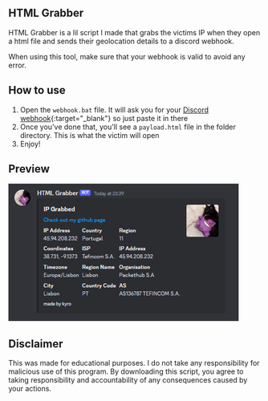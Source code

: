 ## HTML Grabber
HTML Grabber is a lil script I made that grabs the victims IP when they open a html file and sends their geolocation details to a discord webhook.

When using this tool, make sure that your webhook is valid to avoid any error.

## How to use
1. Open the `webhook.bat` file. It will ask you for your [Discord webhook](https://hookdeck.com/webhooks/platforms/how-to-get-started-with-discord-webhooks#conclusion){:target="_blank"} so just paste it in there
2. Once you've done that, you'll see a `payload.html` file in the folder directory. This is what the victim will open
3. Enjoy!

## Preview
![image](https://raw.githubusercontent.com/damnkyro/media/main/media/html-grabber-preview.png)

## Disclaimer
This was made for educational purposes. I do not take any responsibility for malicious use of this program. By downloading this script, you agree to taking responsibility and accountability of any consequences caused by your actions.
